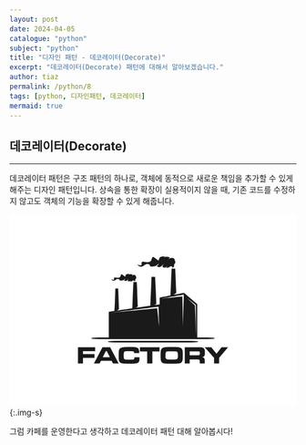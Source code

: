 ```yaml
---
layout: post
date: 2024-04-05
catalogue: "python"
subject: "python"
title: "디자인 패턴 - 데코레이터(Decorate)"
excerpt: "데코레이터(Decorate) 패턴에 대해서 알아보겠습니다."
author: tiaz
permalink: /python/8
tags: [python, 디자인패턴, 데코레이터]
mermaid: true
---
```


## 데코레이터(Decorate)

---

데코레이터 패턴은 구조 패턴의 하나로, 객체에 동적으로 새로운 책임을 추가할 수 있게 해주는 디자인 패턴입니다. 상속을 통한 확장이 실용적이지 않을 때, 기존 코드를 수정하지 않고도 객체의 기능을 확장할 수 있게 해줍니다.

![factory](/assets/img/content/python/006/001.png){:.img-s}

그럼 카페를 운영한다고 생각하고 데코레이터 패턴 대해 알아봅시다!

